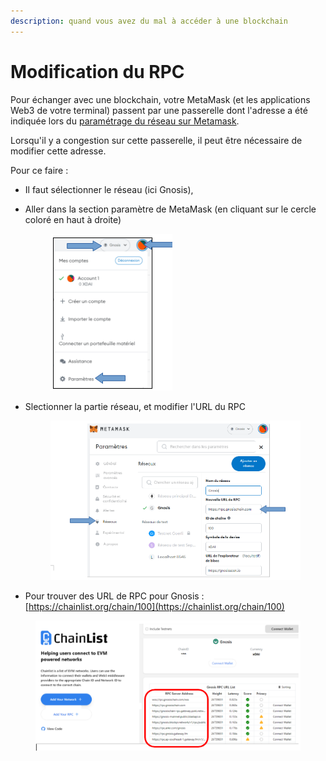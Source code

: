 ```yaml
---
description: quand vous avez du mal à accéder à une blockchain
---
```


# Modification du RPC

Pour échanger avec une blockchain, votre MetaMask (et les applications Web3 de votre terminal) passent par une passerelle dont l'adresse a été indiquée lors du [paramétrage du réseau sur Metamask](ajout-dun-reseau.md).

Lorsqu'il y a congestion sur cette passerelle, il peut être nécessaire de modifier cette adresse.

Pour ce faire :&#x20;

* Il faut sélectionner le réseau (ici Gnosis),
*   Aller dans la section paramètre de MetaMask (en cliquant sur le cercle coloré en haut à droite)

    <figure><img src="../../../.gitbook/assets/image (108).png" alt=""><figcaption></figcaption></figure>
*   Slectionner la partie réseau, et modifier l'URL du RPC

    <figure><img src="../../../.gitbook/assets/image (19).png" alt=""><figcaption></figcaption></figure>
* Pour trouver des URL de RPC pour Gnosis : [https://chainlist.org/chain/100](https://chainlist.org/chain/100)

<figure><img src="../../../.gitbook/assets/image (80).png" alt=""><figcaption></figcaption></figure>
